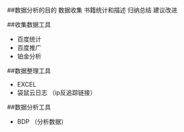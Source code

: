 ##数据分析的目的
数据收集 书籍统计和描述 归纳总结 建议改进

##收集数据工具
- 百度统计
- 百度推广
- 铂金分析


##数据整理工具
- EXCEL
- 袋鼠云日志 （ip反追踪链接）

##数据分析工具
- BDP （分析数据）
